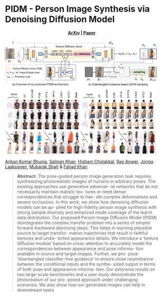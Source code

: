 # PIDM - Person Image Synthesis via Denoising Diffusion Model

 <p align='center'>
  <b>
    <a href="https://arxiv.org/abs/2104.0ede">ArXiv</a>
    | 
    <a href="">Paper</a>
  </b>
</p> 

<p align="center">
<img src=Figures/github.jpg>
</p>

 
[Ankan Kumar Bhunia](https://scholar.google.com/citations?user=2leAc3AAAAAJ&hl=en),
[Salman Khan](https://scholar.google.com/citations?user=M59O9lkAAAAJ&hl=en),
[Hisham Cholakkal](https://scholar.google.com/citations?user=bZ3YBRcAAAAJ&hl=en), 
[Rao Anwer](https://scholar.google.fi/citations?user=_KlvMVoAAAAJ&hl=en),
[Jorma Laaksonen](https://scholar.google.com/citations?user=qQP6WXIAAAAJ&hl=en),
[Mubarak Shah](https://scholar.google.com/citations?user=p8gsO3gAAAAJ&hl=en) &
[Fahad Khan](https://scholar.google.ch/citations?user=zvaeYnUAAAAJ&hl=en&oi=ao)

> **Abstract:** 
The pose-guided person image generation task requires
synthesizing photorealistic images of humans in arbitrary
poses. The existing approaches use generative adversar-
ial networks that do not necessarily maintain realistic tex-
tures or need dense correspondences that struggle to han-
dle complex deformations and severe occlusions. In this
work, we show how denoising diffusion models can be ap-
plied for high-fidelity person image synthesis with strong
sample diversity and enhanced mode coverage of the learnt
data distribution. Our proposed Person Image Diffusion
Model (PIDM) disintegrates the complex transfer problem
into a series of simpler forward-backward denoising steps.
This helps in learning plausible source to target transfor-
mation trajectories that result in faithful textures and undis-
torted appearance details. We introduce a ‘texture diffusion
module’ based on cross-attention to accurately model the
correspondences between appearance and pose informa-
tion available in source and target images. Further, we pro-
pose ‘disentangled classifier-free guidance’ to ensure close
resemblance between the conditional inputs and the synthe-
sized output in terms of both pose and appearance informa-
tion. Our extensive results on two large-scale benchmarks
and a user study demonstrate the photorealism of our pro-
posed approach under challenging scenarios. We also show
how our generated images can help in downstream tasks
